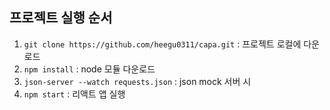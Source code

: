 ## 프로젝트 실행 순서

1. `git clone https://github.com/heegu0311/capa.git` : 프로젝트 로컬에 다운로드
2. `npm install` : node 모듈 다운로드
3. `json-server --watch requests.json`  : json mock 서버 시
4. `npm start` : 리액트 앱 실행
